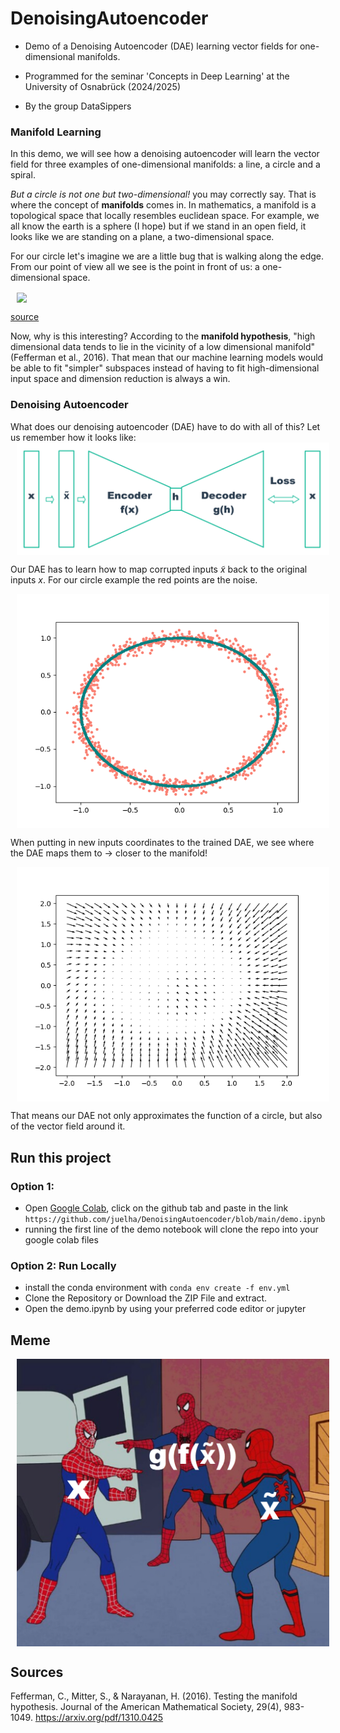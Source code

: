 # DenoisingAutoencoder
- Demo of a Denoising Autoencoder (DAE) learning vector fields for one-dimensional manifolds.

- Programmed for the seminar 'Concepts in Deep Learning' at the University of Osnabrück (2024/2025) 

- By the group DataSippers

### Manifold Learning
In this demo, we will see how a denoising autoencoder will learn the vector field for three examples of one-dimensional manifolds: a line, a circle and a spiral.

*But a circle is not one but two-dimensional!* you may correctly say. That is where the concept of **manifolds** comes in. In mathematics, a manifold is a topological space that locally resembles
euclidean space. For example, we all know the earth is a sphere (I hope) but if we stand in an open field, it looks like we are standing on a plane, a two-dimensional space. 

For our circle let's imagine we are a little bug that is walking along the edge. From our point of view all we see is the point in front of us: a one-dimensional space.

<img align="center" width="300" src="https://bastian.rieck.me/images/manifolds_circle.svg" hspace="10">

[source](https://bastian.rieck.me/blog/2019/manifold/)

Now, why is this interesting? According to the **manifold hypothesis**, "high dimensional data tends to lie in the vicinity of a low dimensional manifold" (Fefferman et al., 2016). That mean that our machine learning models would be able to fit "simpler" subspaces instead of having to fit high-dimensional input space and dimension reduction is always a win.

### Denoising Autoencoder 

What does our denoising autoencoder (DAE) have to do with all of this? Let us remember how it looks like:
<img align="center" width="500" src="https://github.com/juelha/DenoisingAutoencoder/blob/main/doc/DAE.png" hspace="10">

Our DAE has to learn how to map corrupted inputs $\tilde{x}$ back to the original inputs $x$. For our circle example the red points are the noise.

<img align="center" width="500" src="https://github.com/juelha/DenoisingAutoencoder/blob/main/reports/circle/circle.png" hspace="10">


When putting in new inputs coordinates to the trained DAE, we see where the DAE maps them to -> closer to the manifold!

<img align="center" width="500" src="https://github.com/juelha/DenoisingAutoencoder/blob/main/reports/circle/circle_vectorfield.png" hspace="10">

That means our DAE not only approximates the function of a circle, but also of the vector field around it. 


## Run this project

### Option 1:
- Open [Google Colab](https://colab.research.google.com/notebook), click on the github tab and paste in the link ```https://github.com/juelha/DenoisingAutoencoder/blob/main/demo.ipynb```
- running the first line of the demo notebook will clone the repo into your google colab files

### Option 2: Run Locally 
- install the conda environment with ```conda env create -f env.yml```
- Clone the Repository or Download the ZIP File and extract.
- Open the demo.ipynb by using your preferred code editor or jupyter 



## Meme

<img align="center" width="500" src="https://github.com/juelha/DenoisingAutoencoder/blob/main/doc/spiderman_meme.png" hspace="10">

## Sources
Fefferman, C., Mitter, S., & Narayanan, H. (2016). Testing the manifold hypothesis. Journal of the American Mathematical Society, 29(4), 983-1049.  https://arxiv.org/pdf/1310.0425

